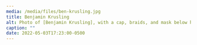 ```yaml
---
media: /media/files/ben-krusling.jpg
title: Benjamin Krusling
alt: Photo of [Benjamin Krusling], with a cap, braids, and mask below his chin.
caption: ""
date: 2022-05-03T17:23:00-0500
---
```

